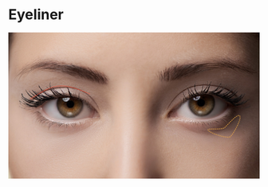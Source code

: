 # Eyeliner

[![Little red ridning hood](https://github.com/ChengTaHuang/Eyeliner/blob/master/demo/Eyeliner_20181017_163238.jpg)](https://vimeo.com/user90717533/review/295545194/d2409112b8 "DEMO - Click to Watch!")
